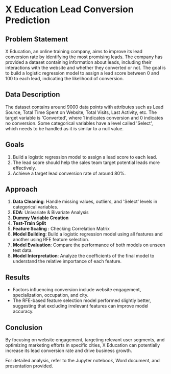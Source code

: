 # X Education Lead Conversion Prediction

## Problem Statement
X Education, an online training company, aims to improve its lead conversion rate by identifying the most promising leads. The company has provided a dataset containing information about leads, including their interactions with the website and whether they converted or not. The goal is to build a logistic regression model to assign a lead score between 0 and 100 to each lead, indicating the likelihood of conversion.

## Data Description
The dataset contains around 9000 data points with attributes such as Lead Source, Total Time Spent on Website, Total Visits, Last Activity, etc. The target variable is 'Converted', where 1 indicates conversion and 0 indicates no conversion. Some categorical variables have a level called 'Select', which needs to be handled as it is similar to a null value.

## Goals
1. Build a logistic regression model to assign a lead score to each lead.
2. The lead score should help the sales team target potential leads more effectively.
3. Achieve a target lead conversion rate of around 80%.

## Approach
1. **Data Cleaning**: Handle missing values, outliers, and 'Select' levels in categorical variables.
2. **EDA**: Univariate & Bivariate Analysis
3. **Dummy Variable Creation** 
4. **Test-Train Split**
5. **Feature Scaling** : Checking Correlation Matrix
6. **Model Building**: Build a logistic regression model using all features and another using RFE feature selection.
7. **Model Evaluation**: Compare the performance of both models on unseen test data.
8. **Model Interpretation**: Analyze the coefficients of the final model to understand the relative importance of each feature.

## Results
- Factors influencing conversion include website engagement, specialization, occupation, and city.
- The RFE-based feature selection model performed slightly better, suggesting that excluding irrelevant features can improve model accuracy.

## Conclusion
By focusing on website engagement, targeting relevant user segments, and optimizing marketing efforts in specific cities, X Education can potentially increase its lead conversion rate and drive business growth.

For detailed analysis, refer to the Jupyter notebook, Word document, and presentation provided.
